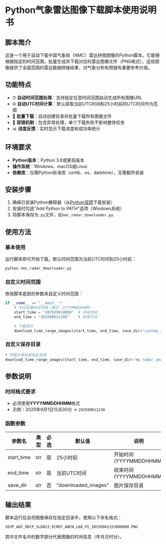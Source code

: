 ﻿# Python气象雷达图像下载脚本使用说明书

## 脚本简介

这是一个用于自动下载中国气象局（NMC）雷达拼图图像的Python脚本。它能够根据指定的时间范围，批量生成并下载对应的雷达图像文件（PNG格式），这些图像提供了全国范围的雷达数据拼接结果，对气象分析和预报有重要参考价值。

## 功能特点

- ⏰ **自动时间范围处理**：支持指定任意时间范围自动生成所有图像URL
- 🌐 **自动UTC时间计算**：默认获取当前UTC时间和25小时前的UTC时间作为范围
- 💾 **批量下载**：自动创建目录并批量下载所有图像文件
- 🔧 **容错机制**：包含异常处理，单个下载失败不影响整体任务
- 📊 **进度反馈**：实时显示下载进度和成功率统计

## 环境要求

- **Python版本**：Python 3.6或更高版本
- **操作系统**：Windows、macOS或Linux
- **依赖库**：仅需Python标准库（urllib、os、datetime），无需额外安装

## 安装步骤

1. 确保已安装Python解释器（从[Python官网](https://www.python.org/downloads/)下载安装）
2. 安装时勾选"Add Python to PATH"选项（Windows系统）
3. 将脚本保存为`.py`文件，如`nmc_radar_downloader.py`

## 使用方法

### 基本使用

运行脚本即可开始下载，默认时间范围为当前UTC时间到25小时前：

```bash
python nmc_radar_downloader.py
```

### 自定义时间范围

修改脚本底部的参数来自定义时间范围：

```python
if __name__ == "__main__":
    # 手动设置时间范围（格式：YYYYMMDDHHMM）
    start_time = "202509010000"  # 开始时间
    end_time = "202509011200"    # 结束时间
    
    # 下载图片
    download_time_range_images(start_time, end_time, save_dir="custom_images")
```

### 自定义保存目录

```python
# 将图片保存到指定目录
download_time_range_images(start_time, end_time, save_dir="my_radar_images")
```

## 参数说明

### 时间格式要求
- 必须使用**YYYYMMDDHHMM**格式
- 示例：2025年9月1日12点30分 → `202509011230`

### 函数参数

| 参数名 | 类型 | 必选 | 默认值 | 说明 |
|--------|------|------|--------|------|
| start_time | str | 是 | 25小时前 | 开始时间(YYYYMMDDHHMM) |
| end_time | str | 是 | 当前UTC时间 | 结束时间(YYYYMMDDHHMM) |
| save_dir | str | 否 | "downloaded_images" | 图片保存目录 |

## 输出结果

脚本运行后会将图像保存在指定目录中，使用以下命名格式：
```
SEVP_AOC_RDCP_SLDAS3_ECREF_ANCN_L88_PI_20250901153000000.PNG
```

其中文件名中的数字部分代表图像的时间信息（年月日时分）。

